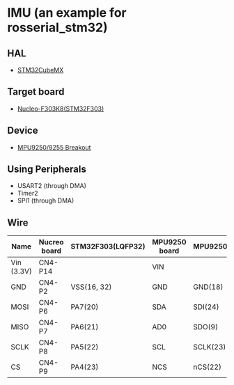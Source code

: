 # IMU (an example for rosserial_stm32)

## HAL
- [STM32CubeMX](http://www.st.com/en/development-tools/stm32cubemx.html)

## Target board
- [Nucleo-F303K8(STM32F303)](http://www.st.com/en/evaluation-tools/nucleo-f303k8.html)

## Device
- [MPU9250/9255 Breakout](http://tinkersphere.com/sensors/1875-9dof-accelerometer-gyro-magnetometer-breakout-mpu-9250.html)

## Using Peripherals
- USART2 (through DMA)
- Timer2
- SPI1 (through DMA)

## Wire
|Name      |Nucreo board|STM32F303(LQFP32)|MPU9250 board|MPU9250    |
|----------|------------|-----------------|-------------|-----------|
|Vin (3.3V)|CN4-P14     |                 |VIN          |           |
|GND       |CN4-P2      |VSS(16, 32)      |GND          |GND(18)    |
|MOSI      |CN4-P6      |PA7(20)          |SDA          |SDI(24)    |
|MISO      |CN4-P7      |PA6(21)          |AD0          |SDO(9)     |
|SCLK      |CN4-P8      |PA5(22)          |SCL          |SCLK(23)   |
|CS        |CN4-P9      |PA4(23)          |NCS          |nCS(22)    |

